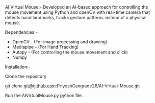 AI Virtual Mouse:-
Developed an AI-based approach for controlling the mouse movement using Python and openCV with real-time camera that detects hand landmarks,
tracks gesture patterns instead of a physical mouse.

Dependencies -

- OpenCV - (For image processing and drawing)
- Mediapipe - (For Hand Tracking)
- Autopy - (For controlling the mouse movement and click)
- Numpy

Installation:- 

Clone the repository

git clone git@github.com:PriyeshGangrade26/AI-Virtual-Mouse.git

Run the AIVirtualMouse.py python file.
